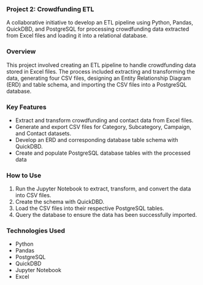 ### Project 2: Crowdfunding ETL

A collaborative initiative to develop an ETL pipeline using Python, Pandas, QuickDBD, and PostgreSQL for processing crowdfunding data extracted from Excel files and loading it into a relational database.

### **Overview**

This project involved creating an ETL pipeline to handle crowdfunding data stored in Excel files. The process included extracting and transforming the data, generating four CSV files, designing an Entity Relationship Diagram (ERD) and table schema, and importing the CSV files into a PostgreSQL database.

### **Key Features**

- Extract and transform crowdfunding and contact data from Excel files.
- Generate and export CSV files for Category, Subcategory, Campaign, and Contact datasets.
- Develop an ERD and corresponding database table schema with QuickDBD.
- Create and populate PostgreSQL database tables with the processed data

### **How to Use**

1. Run the Jupyter Notebook to extract, transform, and convert the data into CSV files.
2. Create the schema with QuickDBD.
3. Load the CSV files into their respective PostgreSQL tables.
4. Query the database to ensure the data has been successfully imported.

### **Technologies Used**

- Python
- Pandas
- PostgreSQL
- QuickDBD
- Jupyter Notebook
- Excel
